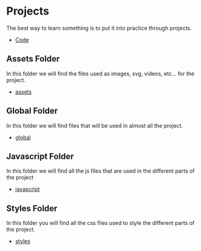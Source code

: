 # Projects

The best way to learn something is to put it into practice through projects.

- [Code](/projects/code/)

## Assets Folder

In this folder we will find the files used as images, svg, videos, etc... for the project.

- [assets](/projects/assets/)

## Global Folder

In this folder we will find files that will be used in almost all the project.

- [global](/projects/global/)

## Javascript Folder

In this folder we will find all the js files that are used in the different parts of the project

- [javascript](/projects/javascript/)

## Styles Folder

In this folder you will find all the css files used to style the different parts of the project.

- [styles](/projects/styles/)
